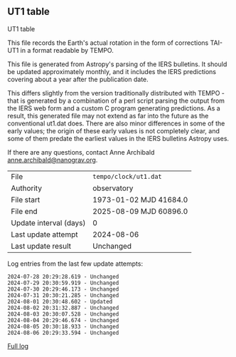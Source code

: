 
## UT1 table

UT1 table

This file records the Earth's actual rotation in the form of
corrections TAI-UT1 in a format readable by TEMPO.

This file is generated from Astropy's parsing of the IERS
bulletins. It should be updated approximately monthly, and it
includes the IERS predictions covering about a year after the
publication date.

This differs slightly from the version traditionally distributed
with TEMPO - that is generated by a combination of a perl script
parsing the output from the IERS web form and a custom C program
generating predictions. As a result, this generated file may not
extend as far into the future as the conventional ut1.dat does.
There are also minor differences in some of the early values; the
origin of these early values is not completely clear, and some of
them predate the earliest values in the IERS bulletins Astropy uses.

If there are any questions, contact Anne Archibald
<anne.archibald@nanograv.org>.

|     |     |
|:--- |:--- |
| File | `tempo/clock/ut1.dat` |
| Authority | observatory |
| File start | 1973-01-02 MJD 41684.0 |
| File end | 2025-08-09 MJD 60896.0 |
| Update interval (days) | 0 |
| Last update attempt | 2024-08-06 |
| Last update result | Unchanged |

Log entries from the last few update attempts:
```
2024-07-28 20:29:28.619 - Unchanged
2024-07-29 20:30:59.919 - Unchanged
2024-07-30 20:29:46.173 - Unchanged
2024-07-31 20:30:21.285 - Unchanged
2024-08-01 20:30:48.602 - Updated
2024-08-02 20:31:32.887 - Unchanged
2024-08-03 20:30:07.528 - Unchanged
2024-08-04 20:29:46.674 - Unchanged
2024-08-05 20:30:18.933 - Unchanged
2024-08-06 20:29:33.594 - Unchanged
```
[Full log](https://raw.githubusercontent.com/ipta/pulsar-clock-corrections/main/log/tempo/clock/ut1.dat.log)
